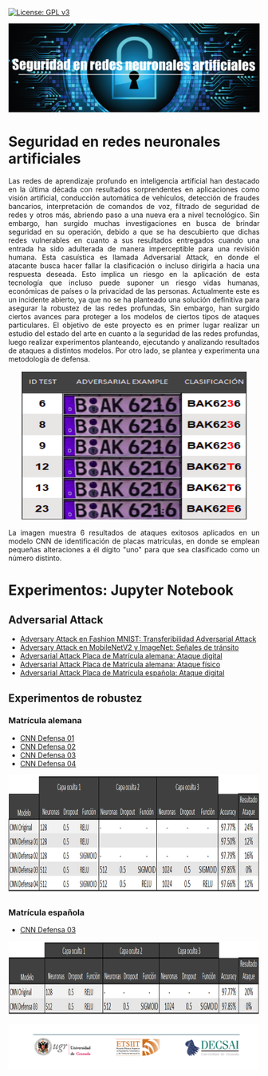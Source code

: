[![License: GPL v3](https://img.shields.io/badge/License-GPLv3-blue.svg)](https://www.gnu.org/licenses/gpl-3.0)  
<p align="center">
  <img src="/img/banner-01.png">
</p>

# Seguridad en redes neuronales artificiales

<p align="justify"> 
Las redes de aprendizaje profundo en inteligencia artificial han destacado en la última década con resultados sorprendentes en aplicaciones como visión artificial, conducción automática de vehículos, detección de fraudes bancarios, interpretación de comandos de voz, filtrado de seguridad de redes y otros más,  abriendo paso a una nueva era a nivel tecnológico. Sin embargo, han surgido muchas investigaciones en busca de brindar seguridad en su operación, debido a que se ha descubierto que dichas redes vulnerables en cuanto a sus resultados entregados cuando una entrada ha sido adulterada de manera imperceptible para una revisión humana. Esta casuística es llamada Adversarial Attack, en donde el atacante busca hacer fallar la clasificación o incluso dirigirla a hacia una respuesta deseada. Esto implica un riesgo en la aplicación de esta tecnología que incluso puede suponer un riesgo vidas humanas, económicas de países o la privacidad de las personas. Actualmente este es un incidente abierto, ya que no se ha planteado una solución definitiva para asegurar la robustez de las redes profundas, Sin embargo, han surgido ciertos avances para proteger a los modelos de ciertos tipos de ataques particulares.
El objetivo de este proyecto es en primer lugar realizar un estudio del estado del arte en cuanto a la seguridad de las redes profundas, luego realizar experimentos planteando, ejecutando y analizando resultados de ataques a distintos modelos. Por otro lado, se plantea y experimenta una metodología de defensa.
 </p>

<p align="center">
  <img width="460" height="300" src="/img/attack.png">
</p>

<p align="justify"> 
La imagen muestra 6 resultados de ataques exitosos aplicados en un modelo CNN de identificación de placas matrículas, en donde se emplean pequeñas alteraciones a él dígito "uno" para que sea clasificado como un número distinto.
 </p>

 # Experimentos: Jupyter Notebook  
 ## Adversarial Attack  
* [Adversary Attack en Fashion MNIST: Transferibilidad Adversarial Attack](/src/adversarie_attack_fashion_mnist.ipynb)
* [Adversary Attack en MobileNetV2 y ImageNet: Señales de tránsito](/src/Adversary_Attack_MobileNetV2_ImageNet.ipynb)
* [Adversarial Attack Placa de Matrícula alemana: Ataque digital](/src/Matricula%20ataque%20físico.ipynb)
* [Adversarial Attack Placa de Matrícula alemana: Ataque físico](/src/Matricula%20ataque%20físico_impreso.ipynb)  
* [Adversarial Attack Placa de Matrícula española: Ataque digital](/src/Matricula%20española%20ataque%20físico.ipynb)  

## Experimentos de robustez  
### Matrícula alemana 

* [CNN Defensa 01](/src/defenza_adversarial_attack_digito_uno_intento1.ipynb)
* [CNN Defensa 02](/src/defenza_adversarial_attack_digito_uno_intento2.ipynb)
* [CNN Defensa 03](/src/defenza_adversarial_attack_digito_uno_intento3.ipynb)
* [CNN Defensa 04](/src/defenza_adversarial_attack_digito_uno_intento_4.ipynb)  
  
<p align="center">
  <img width="800" height="240" src="/img/tabla_defensas02.PNG">
</p>
  
### Matrícula española

* [CNN Defensa 03](/src/defenza_adversarial_attack_digito_uno_intento3-ESP.ipynb)  
  
<p align="center">
  <img width="800" height="150" src="/img/tabla_defensas02_esp.PNG">
</p>


  
    
<p align="center">
  <img src="/img/banner-02.png">
</p>
